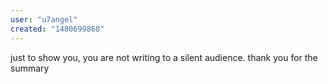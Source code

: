 ```yaml
---
user: "u7angel"
created: "1480699868"
---
```


just to show you, you are not writing to a silent audience. thank you for the summary
